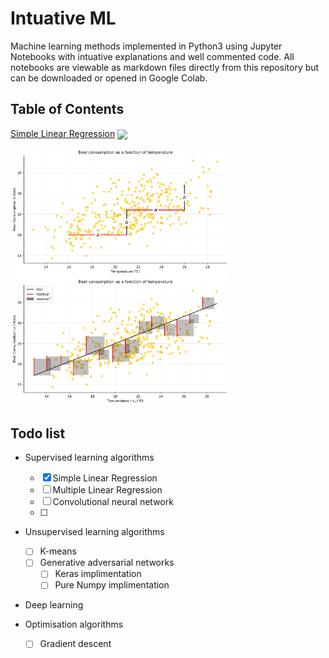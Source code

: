 # Intuative ML

Machine learning methods implemented in Python3 using Jupyter Notebooks with intuative explanations and well commented code. All notebooks are viewable as markdown files directly from this repository but can be downloaded or opened in Google Colab.

## Table of Contents
[Simple Linear Regression](Simple%20Linear%20Regression#Introduction) <a href="https://colab.research.google.com/github/RyanCodrai/ml-from-the-ground-up/blob/master/Simple%20Linear%20Regression/Simple%20Linear%20Regression.ipynb"><img valign="middle" src="https://colab.research.google.com/assets/colab-badge.svg"></a>
<div>
  <img src="Simple%20Linear%20Regression/output_8_0.svg" width="350px">
  <img src="Simple%20Linear%20Regression/output_18_0.svg" width="350px">
</div>

## Todo list
- Supervised learning algorithms
  - [x] Simple Linear Regression 
  - [ ] Multiple Linear Regression
  - [ ] Convolutional neural network
  - [ ] 

- Unsupervised learning algorithms
  - [ ] K-means
  - [ ] Generative adversarial networks
    - [ ] Keras implimentation
    - [ ] Pure Numpy implimentation
    
- Deep learning


- Optimisation algorithms
  - [ ] Gradient descent
